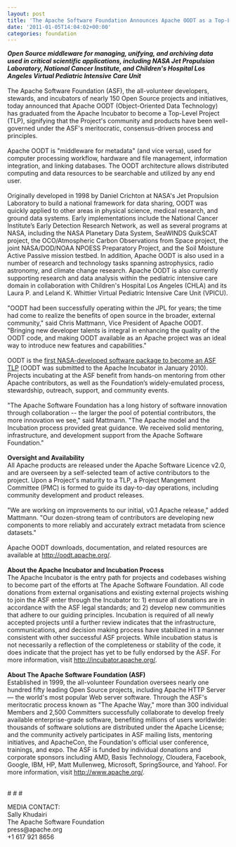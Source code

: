 ```yaml
---
layout: post
title: 'The Apache Software Foundation Announces Apache OODT as a Top-Level Project '
date: '2011-01-05T14:04:02+00:00'
categories: foundation
---
```

<div><b><i>Open Source middleware for managing, unifying, and archiving data used in critical scientific applications, including NASA Jet Propulsion Laboratory, National Cancer Institute, and Children's Hospital Los Angeles Virtual Pediatric Intensive Care Unit</i></b></div> 
  <div><br /></div> 
  <div>The Apache Software Foundation (ASF), the all-volunteer developers, stewards, and incubators of nearly 150 Open Source projects and initiatives, today announced that Apache OODT (Object-Oriented Data Technology) has graduated from the Apache Incubator to become a Top-Level Project (TLP), signifying that the Project's community and products have been well-governed under the ASF's meritocratic, consensus-driven process and principles.</div> 
  <div><br /></div> 
  <div>Apache OODT is &quot;middleware for metadata&quot; (and vice versa), used for computer processing workflow, hardware and file management, information integration, and linking databases. The OODT architecture allows distributed computing and data resources to be searchable and utilized by any end user.</div> 
  <div><br /></div> 
  <div>Originally developed in 1998 by Daniel Crichton at NASA's Jet Propulsion Laboratory to build a national framework for data sharing, OODT was quickly applied to other areas in physical science, medical research, and ground data systems. Early implementations include the National Cancer Institute’s Early Detection Research Network, as well as several programs at NASA, including the NASA Planetary Data System, SeaWINDS QuikSCAT project, the OCO/Atmospheric Carbon Observations from Space project, the joint NASA/DOD/NOAA NPOESS Preparatory Project, and the Soil Moisture Active Passive mission testbed. In addition, Apache OODT is also used in a number of research and technology tasks spanning astrophysics, radio astronomy, and climate change research. Apache OODT is also currently supporting research and data analysis within the pediatric intensive care domain in collaboration with Children's Hospital Los Angeles (CHLA) and its Laura P. and Leland K. Whittier Virtual Pediatric Intensive Care Unit (VPICU).</div> 
  <div><br /></div> 
  <div>&quot;OODT had been successfully operating within the JPL for years; the time had come to realize the benefits of open source in the broader, external community,&quot; said Chris Mattmann, Vice President of Apache OODT. &quot;Bringing new developer talents is integral in enhancing the quality of the OODT code, and making OODT available as an Apache project was an ideal way to introduce new features and capabilities.&quot;</div> 
  <div><br /></div> 
  <div>OODT is the <a href="http://scienceandtechnology.jpl.nasa.gov/newsandevents/newsdetails/?NewsID=1134">first NASA-developed software package to become an ASF TLP</a> (OODT was submitted to the Apache Incubator in January 2010). Projects incubating at the ASF benefit from hands-on mentoring from other Apache contributors, as well as the Foundation’s widely-emulated process, stewardship, outreach, support, and community events.</div> 
  <div><br /></div> 
  <div>&quot;The Apache Software Foundation has a long history of software innovation through collaboration -- the larger the pool of potential contributors, the more innovation we see,&quot; said Mattmann. &quot;The Apache model and the Incubation process provided great guidance. We received solid mentoring, infrastructure, and development support from the Apache Software Foundation.&quot;</div> 
  <div><br /></div> 
  <div><b>Oversight and Availability</b></div> 
  <div>All Apache products are released under the Apache Software Licence v2.0, and are overseen by a self-selected team of active contributors to the project. Upon a Project's maturity to a TLP, a Project Mangement Committee (PMC) is formed to guide its day-to-day operations, including community development and product releases.</div> 
  <div><br /></div> 
  <div>&quot;We are working on improvements to our initial, v0.1 Apache release,&quot; added Mattmann. &quot;Our dozen-strong team of contributors are developing new components to more reliably and accurately extract metadata from science datasets.&quot;</div> 
  <div><br /></div> 
  <div>Apache OODT downloads, documentation, and related resources are available at <a href="http://oodt.apache.org/">http://oodt.apache.org/</a>.</div> 
  <div><br /></div> 
  <div><b>About the Apache Incubator and Incubation Process</b></div> 
  <div>The Apache Incubator is the entry path for projects and codebases wishing to become part of the efforts at The Apache Software Foundation. All code donations from external organisations and existing external projects wishing to join the ASF enter through the Incubator to: 1) ensure all donations are in accordance with the ASF legal standards; and 2) develop new communities that adhere to our guiding principles. Incubation is required of all newly accepted projects until a further review indicates that the infrastructure, communications, and decision making process have stabilized in a manner consistent with other successful ASF projects. While incubation status is not necessarily a reflection of the completeness or stability of the code, it does indicate that the project has yet to be fully endorsed by the ASF. For more information, visit <a href="http://incubator.apache.org/">http://incubator.apache.org/</a>.</div> 
  <div><br /></div> 
  <div><b>About The Apache Software Foundation (ASF)</b></div> 
  <div>Established in 1999, the all-volunteer Foundation oversees nearly one hundred fifty leading Open Source projects, including Apache HTTP Server — the world's most popular Web server software. Through the ASF's meritocratic process known as &quot;The Apache Way,&quot; more than 300 individual Members and 2,500 Committers successfully collaborate to develop freely available enterprise-grade software, benefiting millions of users worldwide: thousands of software solutions are distributed under the Apache License; and the community actively participates in ASF mailing lists, mentoring initiatives, and ApacheCon, the Foundation's official user conference, trainings, and expo. The ASF is funded by individual donations and corporate sponsors including AMD, Basis Technology, Cloudera, Facebook, Google, IBM, HP, Matt Mullenweg, Microsoft, SpringSource, and Yahoo!. For more information, visit <a href="http://www.apache.org/">http://www.apache.org/</a>.</div> 
  <div><br /></div> 
  <div> 
    <p># # #</p> 
    <p>MEDIA CONTACT:<br />Sally Khudairi<br />The Apache Software Foundation<br />press@apache.org<br />+1 617 921 8656&nbsp;</p> 
  </div>
